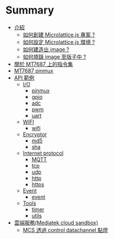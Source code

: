 # Summary
* [介紹](intro/README.md)
  * [如何創建 Microlattice.js 專案 ?](intro/README.md)
  * [如何設定 Microlattice.js 環境 ?]()
  * [如何建造出 image ?]()
  * [如何燒錄 image 至版子中 ?]()
* [關於 MT7687 上的指令集]()
* [MT7687 pinmux]() 
* [API 範例](api/README.md)
  * [I/O](api/ioREADME.md)
    * [pinmux](api/pinmux.md)
    * [gpio](api/gpio.md)
    * [adc](api/adc.md)
    * [pwm](api/pwm.md)
    * [uart](api/uart.md)
  * [WIFI](api/wifiREADME.md)
    * [wifi](api/wifi.md)
  * [Encryptor](api/encryptorREADME.md)
    * [md5](api/md5.md)
    * [sha](api/sha.md)
  * [Internet protocol](api/internetprotocolREADME.md)
    * [MQTT](api/mqtt.md)
    * [tcp](api/tcp.md)
    * [udp](api/udp.md)
    * [http](api/http.md)
    * [https](api/https.md)
  * [Event](api/eventREADME.md)
    * [event](api/event.md)
  * [Tools](api/toolsREADME.md)
    * [timer](api/timer.md)
    * [utils](api/utils.md)
* [雲端服務(Mediatek cloud sandbox)](cloud/README.md)
  * [MCS 透過 control datachannel 點燈]()
